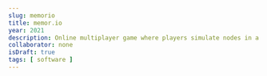 ```yaml
---
slug: memorio
title: memor.io
year: 2021
description: Online multiplayer game where players simulate nodes in a distributed network.
collaborator: none
isDraft: true
tags: [ software ]
---
```


